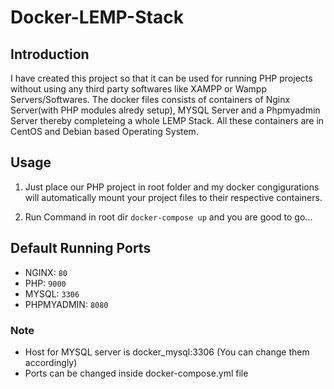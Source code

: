 # Docker-LEMP-Stack 


## Introduction
I have created this project so that it can be used for running PHP projects without using any third party softwares like XAMPP or Wampp Servers/Softwares. The docker files consists of containers of Nginx Server(with PHP modules alredy setup), MYSQL Server and a Phpmyadmin Server thereby completeing a whole LEMP Stack. All these containers are in CentOS and Debian based Operating System.

## Usage

1. Just place our PHP project in root folder and my docker congigurations will automatically mount your project files to their respective containers.

2. Run Command in root dir ```docker-compose up``` and you are good to go...

## Default Running Ports

* NGINX: ```80```
* PHP: ```9000```
* MYSQL: ```3306```
* PHPMYADMIN: ```8080```

### Note

* Host for MYSQL server is docker_mysql:3306 (You can change them accordingly)
* Ports can be changed inside docker-compose.yml file 
